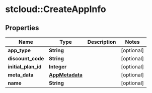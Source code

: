 # stcloud::CreateAppInfo

## Properties
| Name                | Type                              | Description | Notes      |
| ------------------- | --------------------------------- | ----------- | ---------- |
| **app_type**        | **String**                        |             | [optional] |
| **discount_code**   | **String**                        |             | [optional] |
| **initial_plan_id** | **Integer**                       |             | [optional] |
| **meta_data**       | [**AppMetadata**](AppMetadata.md) |             | [optional] |
| **name**            | **String**                        |             | [optional] |
